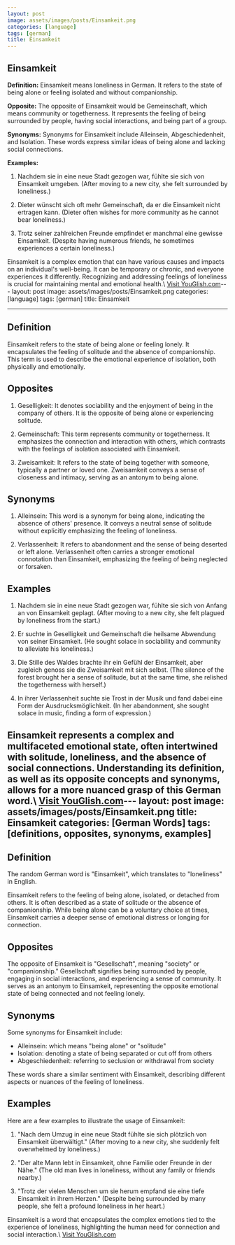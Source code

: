 ```yaml
---
layout: post
image: assets/images/posts/Einsamkeit.png
categories: [language]
tags: [german]
title: Einsamkeit
---
```


## Einsamkeit

**Definition:** Einsamkeit means loneliness in German. It refers to the state of being alone or feeling isolated and without companionship.

**Opposite:** The opposite of Einsamkeit would be Gemeinschaft, which means community or togetherness. It represents the feeling of being surrounded by people, having social interactions, and being part of a group.

**Synonyms:** Synonyms for Einsamkeit include Alleinsein, Abgeschiedenheit, and Isolation. These words express similar ideas of being alone and lacking social connections.

**Examples:**

1. Nachdem sie in eine neue Stadt gezogen war, fühlte sie sich von Einsamkeit umgeben. (After moving to a new city, she felt surrounded by loneliness.)

2. Dieter wünscht sich oft mehr Gemeinschaft, da er die Einsamkeit nicht ertragen kann. (Dieter often wishes for more community as he cannot bear loneliness.)

3. Trotz seiner zahlreichen Freunde empfindet er manchmal eine gewisse Einsamkeit. (Despite having numerous friends, he sometimes experiences a certain loneliness.)

Einsamkeit is a complex emotion that can have various causes and impacts on an individual's well-being. It can be temporary or chronic, and everyone experiences it differently. Recognizing and addressing feelings of loneliness is crucial for maintaining mental and emotional health.\ <a id="yg-widget-0" class="youglish-widget" data-query="Einsamkeit" data-lang="german" data-components="8412" data-auto-start="0" data-bkg-color="theme_light" data-title="How%20to%20pronounce%20Einsamkeit%20in%20German"  rel="nofollow" href="https://youglish.com">Visit YouGlish.com</a><script async src="https://youglish.com/public/emb/widget.js" charset="utf-8"></script>---
layout: post
image: assets/images/posts/Einsamkeit.png
categories: [language]
tags: [german]
title: Einsamkeit

---

## Definition

Einsamkeit refers to the state of being alone or feeling lonely. It encapsulates the feeling of solitude and the absence of companionship. This term is used to describe the emotional experience of isolation, both physically and emotionally. 

## Opposites

1. Geselligkeit: It denotes sociability and the enjoyment of being in the company of others. It is the opposite of being alone or experiencing solitude.

2. Gemeinschaft: This term represents community or togetherness. It emphasizes the connection and interaction with others, which contrasts with the feelings of isolation associated with Einsamkeit.

3. Zweisamkeit: It refers to the state of being together with someone, typically a partner or loved one. Zweisamkeit conveys a sense of closeness and intimacy, serving as an antonym to being alone.

## Synonyms

1. Alleinsein: This word is a synonym for being alone, indicating the absence of others' presence. It conveys a neutral sense of solitude without explicitly emphasizing the feeling of loneliness.

2. Verlassenheit: It refers to abandonment and the sense of being deserted or left alone. Verlassenheit often carries a stronger emotional connotation than Einsamkeit, emphasizing the feeling of being neglected or forsaken.

## Examples

1. Nachdem sie in eine neue Stadt gezogen war, fühlte sie sich von Anfang an von Einsamkeit geplagt. (After moving to a new city, she felt plagued by loneliness from the start.)

2. Er suchte in Geselligkeit und Gemeinschaft die heilsame Abwendung von seiner Einsamkeit. (He sought solace in sociability and community to alleviate his loneliness.)

3. Die Stille des Waldes brachte ihr ein Gefühl der Einsamkeit, aber zugleich genoss sie die Zweisamkeit mit sich selbst. (The silence of the forest brought her a sense of solitude, but at the same time, she relished the togetherness with herself.)

4. In ihrer Verlassenheit suchte sie Trost in der Musik und fand dabei eine Form der Ausdrucksmöglichkeit. (In her abandonment, she sought solace in music, finding a form of expression.)

Einsamkeit represents a complex and multifaceted emotional state, often intertwined with solitude, loneliness, and the absence of social connections. Understanding its definition, as well as its opposite concepts and synonyms, allows for a more nuanced grasp of this German word.\ <a id="yg-widget-0" class="youglish-widget" data-query="Einsamkeit" data-lang="german" data-components="8412" data-auto-start="0" data-bkg-color="theme_light" data-title="How%20to%20pronounce%20Einsamkeit%20in%20German"  rel="nofollow" href="https://youglish.com">Visit YouGlish.com</a><script async src="https://youglish.com/public/emb/widget.js" charset="utf-8"></script>---
layout: post
image: assets/images/posts/Einsamkeit.png
title: Einsamkeit
categories: [German Words]
tags: [definitions, opposites, synonyms, examples]
---

## Definition

The random German word is "Einsamkeit", which translates to "loneliness" in English.

Einsamkeit refers to the feeling of being alone, isolated, or detached from others. It is often described as a state of solitude or the absence of companionship. While being alone can be a voluntary choice at times, Einsamkeit carries a deeper sense of emotional distress or longing for connection.

## Opposites

The opposite of Einsamkeit is "Gesellschaft", meaning "society" or "companionship." Gesellschaft signifies being surrounded by people, engaging in social interactions, and experiencing a sense of community. It serves as an antonym to Einsamkeit, representing the opposite emotional state of being connected and not feeling lonely.

## Synonyms

Some synonyms for Einsamkeit include:

- Alleinsein: which means "being alone" or "solitude"
- Isolation: denoting a state of being separated or cut off from others
- Abgeschiedenheit: referring to seclusion or withdrawal from society

These words share a similar sentiment with Einsamkeit, describing different aspects or nuances of the feeling of loneliness.

## Examples

Here are a few examples to illustrate the usage of Einsamkeit:

1. "Nach dem Umzug in eine neue Stadt fühlte sie sich plötzlich von Einsamkeit überwältigt." (After moving to a new city, she suddenly felt overwhelmed by loneliness.)

2. "Der alte Mann lebt in Einsamkeit, ohne Familie oder Freunde in der Nähe." (The old man lives in loneliness, without any family or friends nearby.)

3. "Trotz der vielen Menschen um sie herum empfand sie eine tiefe Einsamkeit in ihrem Herzen." (Despite being surrounded by many people, she felt a profound loneliness in her heart.)

Einsamkeit is a word that encapsulates the complex emotions tied to the experience of loneliness, highlighting the human need for connection and social interaction.\ <a id="yg-widget-0" class="youglish-widget" data-query="Einsamkeit" data-lang="german" data-components="8412" data-auto-start="0" data-bkg-color="theme_light" data-title="How%20to%20pronounce%20Einsamkeit%20in%20German"  rel="nofollow" href="https://youglish.com">Visit YouGlish.com</a><script async src="https://youglish.com/public/emb/widget.js" charset="utf-8"></script>